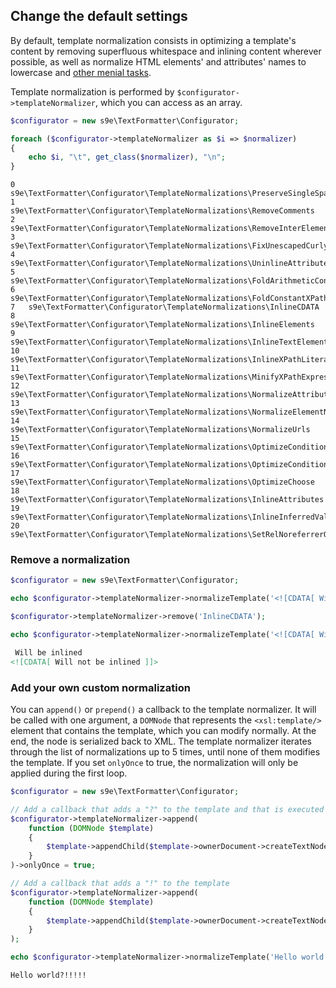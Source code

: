 <h2>Change the default settings</h2>

By default, template normalization consists in optimizing a template's content by removing superfluous whitespace and inlining content wherever possible, as well as normalize HTML elements' and attributes' names to lowercase and [other menial tasks](https://github.com/s9e/TextFormatter/tree/master/src/Configurator/TemplateNormalizations).

Template normalization is performed by `$configurator->templateNormalizer`, which you can access as an array.

```php
$configurator = new s9e\TextFormatter\Configurator;

foreach ($configurator->templateNormalizer as $i => $normalizer)
{
	echo $i, "\t", get_class($normalizer), "\n";
}
```
```
0	s9e\TextFormatter\Configurator\TemplateNormalizations\PreserveSingleSpaces
1	s9e\TextFormatter\Configurator\TemplateNormalizations\RemoveComments
2	s9e\TextFormatter\Configurator\TemplateNormalizations\RemoveInterElementWhitespace
3	s9e\TextFormatter\Configurator\TemplateNormalizations\FixUnescapedCurlyBracesInHtmlAttributes
4	s9e\TextFormatter\Configurator\TemplateNormalizations\UninlineAttributes
5	s9e\TextFormatter\Configurator\TemplateNormalizations\FoldArithmeticConstants
6	s9e\TextFormatter\Configurator\TemplateNormalizations\FoldConstantXPathExpressions
7	s9e\TextFormatter\Configurator\TemplateNormalizations\InlineCDATA
8	s9e\TextFormatter\Configurator\TemplateNormalizations\InlineElements
9	s9e\TextFormatter\Configurator\TemplateNormalizations\InlineTextElements
10	s9e\TextFormatter\Configurator\TemplateNormalizations\InlineXPathLiterals
11	s9e\TextFormatter\Configurator\TemplateNormalizations\MinifyXPathExpressions
12	s9e\TextFormatter\Configurator\TemplateNormalizations\NormalizeAttributeNames
13	s9e\TextFormatter\Configurator\TemplateNormalizations\NormalizeElementNames
14	s9e\TextFormatter\Configurator\TemplateNormalizations\NormalizeUrls
15	s9e\TextFormatter\Configurator\TemplateNormalizations\OptimizeConditionalAttributes
16	s9e\TextFormatter\Configurator\TemplateNormalizations\OptimizeConditionalValueOf
17	s9e\TextFormatter\Configurator\TemplateNormalizations\OptimizeChoose
18	s9e\TextFormatter\Configurator\TemplateNormalizations\InlineAttributes
19	s9e\TextFormatter\Configurator\TemplateNormalizations\InlineInferredValues
20	s9e\TextFormatter\Configurator\TemplateNormalizations\SetRelNoreferrerOnTargetedLinks
```

### Remove a normalization

```php
$configurator = new s9e\TextFormatter\Configurator;

echo $configurator->templateNormalizer->normalizeTemplate('<![CDATA[ Will be inlined ]]>'), "\n";

$configurator->templateNormalizer->remove('InlineCDATA');

echo $configurator->templateNormalizer->normalizeTemplate('<![CDATA[ Will not be inlined ]]>');
```
```html
 Will be inlined 
<![CDATA[ Will not be inlined ]]>
```

### Add your own custom normalization

You can `append()` or `prepend()` a callback to the template normalizer. It will be called with one argument, a `DOMNode` that represents the `<xsl:template/>` element that contains the template, which you can modify normally. At the end, the node is serialized back to XML. The template normalizer iterates through the list of normalizations up to 5 times, until none of them modifies the template. If you set `onlyOnce` to true, the normalization will only be applied during the first loop.

```php
$configurator = new s9e\TextFormatter\Configurator;

// Add a callback that adds a "?" to the template and that is executed only once
$configurator->templateNormalizer->append(
	function (DOMNode $template)
	{
		$template->appendChild($template->ownerDocument->createTextNode('?'));
	}
)->onlyOnce = true;

// Add a callback that adds a "!" to the template
$configurator->templateNormalizer->append(
	function (DOMNode $template)
	{
		$template->appendChild($template->ownerDocument->createTextNode('!'));
	}
);

echo $configurator->templateNormalizer->normalizeTemplate('Hello world');
```
```html
Hello world?!!!!!
```
